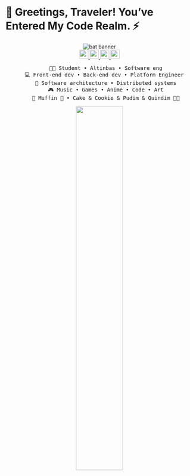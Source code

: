 
# 👾 Greetings, Traveler! You’ve Entered My Code Realm. ⚡


<div align="center" padding-right="10px">
   <img src="https://github.com/user-attachments/assets/61df4132-8f69-4b0a-8eb6-8f11756bd0e2" alt="bat banner">
</div>




<div align="center">
  <a href="https://x.com/RAbunkmau">
  <img src="https://github.com/user-attachments/assets/6b6706ce-2def-4290-93e6-b1f163715197" width="24">
</a>


  <a href="https://www.instagram.com/ray1array/">
  <img src="https://github.com/user-attachments/assets/15308ca9-ac15-4df9-b8fa-23acb3cb3b32"  width="24">
</a>

  <a href="https://www.reddit.com/user/Electrical_Line1662/">
  <img src="https://github.com/user-attachments/assets/f7910325-11bc-41ae-b718-702887f3990f" width="24">
</a>
  <a href="https://discord.com/channels/pablo.7911">
  <img src="https://github.com/user-attachments/assets/932dd531-db61-494d-a878-61eee5056e50" width="24">
</a>
</div>

<div align="center">
<pre>
    🧑‍🎓 Student • Altinbas • Software eng
    💻 Front-end dev • Back-end dev • Platform Engineer 
    📖 Software architecture • Distributed systems
    🎮 Music • Games • Anime • Code • Art
    🐾 Muffin 🐰 • Cake & Cookie & Pudim & Quindim 🐤🐥
</pre>
</div>
<div align="center"><img height="50%" width="auto" src ="https://github-readme-stats.vercel.app/api/top-langs/?username=raay67&layout=compact&hide_border=true&theme=darcula&bg_color=0d1117&title_color=363f48&text_color=363f48&langs_count=6&hide=jupyter%20notebook,tex,css,php&exclude_repo=Pacman-AI%22">
</div>
